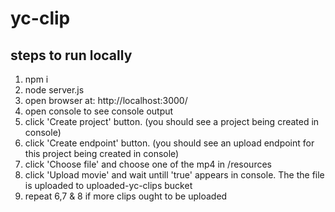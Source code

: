 # yc-clip

## steps to run locally
1. npm i
2. node server.js
3. open browser at: http://localhost:3000/
4. open console to see console output
5. click 'Create project' button. (you should see a project being created in console)
6. click 'Create endpoint' button. (you should see an upload endpoint for this project being created in console)
7. click 'Choose file' and choose one of the mp4 in /resources
8. click 'Upload movie' and wait untill 'true' appears in console. The the file is uploaded to uploaded-yc-clips bucket
9. repeat 6,7 & 8 if more clips ought to be uploaded



